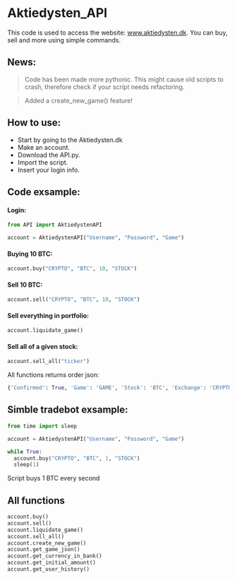 # Aktiedysten_API
This code is used to access the website: www.aktiedysten.dk.
You can buy, sell and more using simple commands.

## News:
> Code has been made more pythonic.
> This might cause old scripts to crash, therefore check if your script needs refactoring.

> Added a create_new_game() feature!



## How to use:

  - Start by going to the Aktiedysten.dk
  - Make an account.
  - Download the API.py.
  - Import the script.
  - Insert your login info.

## Code exsample:

#### Login:
```py
from API import AktiedystenAPI

account = AktiedystenAPI("Username", "Password", "Game")
```

#### Buying 10 BTC:
```py
account.buy("CRYPTO", "BTC", 10, "STOCK")
```

#### Sell 10 BTC:
```py
account.sell("CRYPTO", "BTC", 10, "STOCK")
```

#### Sell everything in portfolio:
```py
account.liquidate_game()
```

#### Sell all of a given stock:
```py
account.sell_all("ticker")
```


All functions returns order json:
```py
{'Confirmed': True, 'Game': 'GAME', 'Stock': 'BTC', 'Exchange': 'CRYPTO', 'OrderInStock': '10', 'OrderInCurrency': '2013118.9090987504', 'OrderType': 'Buy'}
```

## Simble tradebot exsample:

```py
from time import sleep

account = AktiedystenAPI("Username", "Password", "Game")

while True:
  account.buy("CRYPTO", "BTC", 1, "STOCK")
  sleep(1)
```
Script buys 1 BTC every second

## All functions
```py
account.buy()
account.sell()
account.liquidate_game()
account.sell_all()
account.create_new_game()
account.get_game_json()
account.get_currency_in_bank()
account.get_initial_amount()
account.get_user_history()
```
